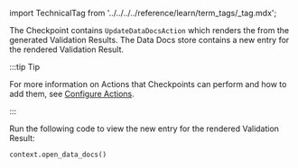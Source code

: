 import TechnicalTag from '../../../../reference/learn/term_tags/_tag.mdx';

The Checkpoint contains `UpdateDataDocsAction` which renders the <TechnicalTag tag="data_docs" text="Data Docs"/> from the generated Validation Results. The Data Docs store contains a new entry for the rendered Validation Result.

:::tip Tip

For more information on Actions that Checkpoints can perform and how to add them, see [Configure Actions](/oss/guides/validation/validation_actions/actions_lp.md).

:::

Run the following code to view the new entry for the rendered Validation Result:

```python title="Python"
context.open_data_docs()
```